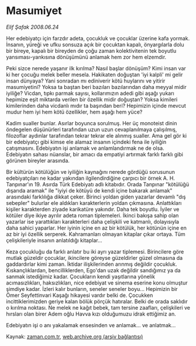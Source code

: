 # Masumiyet

*Elif Şafak 2008.06.24*

<tr><td class="metin" colspan="2" style="padding-top: 20px; padding-left: 5px; padding-right: 10px;">Her edebiyatçı için farzdır adeta, çocukluk ve çocuklar üzerine kafa yormak. İnsanın, yüreği ve ufku sonsuza açık bir çocuktan kapalı, önyargılarla dolu bir bireye, kapalı bir bireyden de çoğu zaman kolektivitenin tek boyutlu yansıması-yankısına dönüşümünü anlamak hem zor hem elzemdir.</td></tr><tr><td class="metin" colspan="2" style="padding-top: 20px; padding-left: 5px; padding-right: 10px;"><p>Peki sizce nerede yaşanır ilk kırılma? Nasıl başlar dönüşüm? Kimi insan var ki her çocuğu melek beller mesela. Hakikaten doğuştan 'iyi kalpli' mi gelir insan dünyaya? Yani sonradan mı ediniverir kötü huylarını ve yitirir masumiyetini? Yoksa ta baştan beri bazıları bazılarından daha meyyal midir iyiliğe? Vicdan, tıpkı parmak sayısı, kollarımızın adedi gibi aşağı yukarı hepimize eşit miktarda verilen bir özellik midir doğuştan? Yoksa kimileri kimilerinden daha vicdanlı mıdır ta başından beri? Hepimizin içinde mevcut mudur hem iyi hem kötü özellikler, hem aşağı hem yüce? 
<p>Kadim sualler bunlar. Asırlar boyunca sorulmuş. Her üç monoteist dinin öndegelen düşünürleri tarafından uzun uzun cevaplanılmaya çalışılmış, filozoflar aydınlar tarafından tekrar tekrar ele alınmış sualler. Ama gel gör ki bir edebiyatçı gibi kimse ele alamaz insanın içindeki fena ile iyiliğin çatışmasını. Edebiyatın işi anlamak ve anlamlandırmak ne de olsa. Edebiyatın sahası nüanslar, bir amacı da empatiyi artırmak farklı farklı gibi görünen bireyler arasında. 
<p>Bir kültürün kötülüğün ve iyiliğin kaynağını nerede gördüğü sorusunun edebiyatçıları ne kadar yakından ilgilendirdiğine çarpıcı bir örnek A. H. Tanpınar'ın 19. Asırda Türk Edebiyatı adlı kitabıdır. Orada Tanpınar "kötülüğü dışarıda aramak" ile "iyiyi de kötüyü de kendi içine bakarak anlamak" arasındaki farklılığa dikkat çeker. Birinci yoldan giden yazarlar devamlı "dış sebepler" bulurlar ele aldıkları karakterlerin yoldan çıkmasına. Anlattıkları kişiler karakterden ziyade karikatüre yakındır. Daha tek boyutlu. İyiler ve kötüler diye ikiye ayrılır adeta roman tiplemeleri. İkinci bakışa sahip olan yazarlar ise yarattıkları karakterleri daha çelişkili ve katmanlı, dolayısıyla daha sahici yaparlar. Her iyinin içine en az bir kötülük, her kötünün içine en az bir iyi özellik serperek. Kahramanları olmayan kitaplar çıkar ortaya. Tüm çelişkileriyle insanın anlatıldığı kitaplar...
<p>Keza çocukluğu da farklı anlatır bu iki ayrı yazar tiplemesi. Birincilere göre mutlak güzeldir çocuklar, ikincilere göreyse güzeldirler güzel olmasına da gaddardırlar kimi zaman. İktidar ilişkilerinden arınmış değildir çocukluk. Kıskançlıklardan, bencilliklerden, Ego'dan uzak değildir sandığımız ya da sanmak istediğimiz kadar. Çocukların kendi yaşıtlarına yönelik acımasızlıkları, haksızlıkları, nice edebiyat ve sinema eserine konu olmuştur şimdiye kadar. İzleri kalır bunların, seneler seneler boyu... Hepimizin bir Ömer Seyfettinvari Kaşağı hikayesi vardır belki de. Çocukken incittiklerimizden geriye kalan bölük pörçük hatıralar. Belki de orada saklıdır o kırılma noktası. Ne melek ne kağıt bebek, tam tersine zaafları, çelişkileri ve hırsları olan birer Adem oğlu Havva kızı olduğumuzu idrak ettiğimiz an.
<p>Edebiyatın işi o anı yakalamak ensesinden ve anlamak... ve anlatmak...<br/></p></p></p></p></p></td></tr>

Kaynak: [zaman.com.tr](http://zaman.com.tr/yazar.do?yazino=705874), [web.archive.org (arşiv bağlantısı)](http://web.archive.org/web/20090129090038/http://www.zaman.com.tr:80/yazar.do?yazino=705874)
